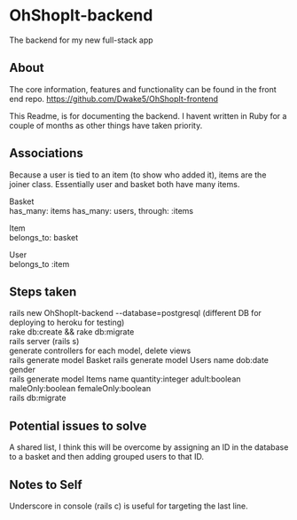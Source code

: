 # OhShopIt-backend
The backend for my new full-stack app

## About

The core information, features and functionality can be found in the front end repo.
https://github.com/Dwake5/OhShopIt-frontend

This Readme, is for documenting the backend. I havent written in Ruby for a couple of months as other things have taken priority.

## Associations

Because a user is tied to an item (to show who added it), items are the joiner class. Essentially user and basket both have many items.

Basket  
has_many: items
has_many: users, through: :items

Item  
belongs_to: basket  

User  
belongs_to :item

## Steps taken

rails new OhShopIt-backend --database=postgresql (different DB for deploying to heroku for testing)  
rake db:create && rake db:migrate  
rails server (rails s)  
generate controllers for each model, delete views  
rails generate model Basket 
rails generate model Users name dob:date gender  
rails generate model Items name quantity:integer adult:boolean maleOnly:boolean femaleOnly:boolean  
rails db:migrate


## Potential issues to solve

A shared list, I think this will be overcome by assigning an ID in the database to a basket and then adding grouped users to that ID. 

## Notes to Self

Underscore in console (rails c) is useful for targeting the last line.